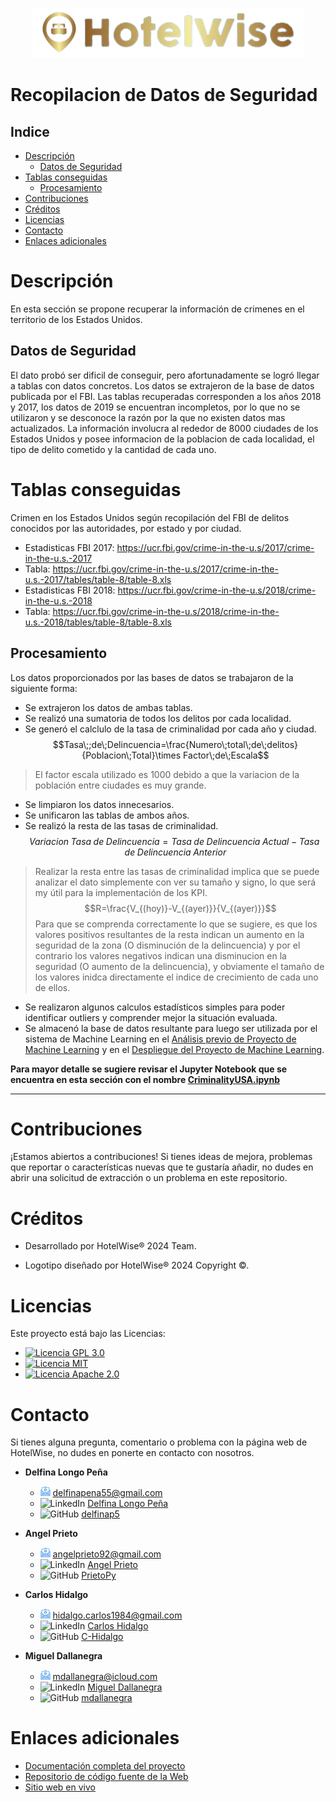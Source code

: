 <p align="center">
    <img src="../../_src/logo/HotelWiseLogo.Horizontal.png">
</p>

# Recopilacion de Datos de Seguridad <!-- omit in toc -->

## Indice <!-- omit in toc -->

- [Descripción](#descripción)
  - [Datos de Seguridad](#datos-de-seguridad)
- [Tablas conseguidas](#tablas-conseguidas)
  - [Procesamiento](#procesamiento)
- [Contribuciones](#contribuciones)
- [Créditos](#créditos)
- [Licencias](#licencias)
- [Contacto](#contacto)
- [Enlaces adicionales](#enlaces-adicionales)

# Descripción

En esta sección se propone recuperar la información de crimenes en el territorio de los Estados Unidos. 

## Datos de Seguridad

El dato probó ser dificil de conseguir, pero afortunadamente se logró llegar a tablas con datos concretos. Los datos se extrajeron de la base de datos publicada por el FBI.
Las tablas recuperadas corresponden a los años 2018 y 2017, los datos de 2019 se encuentran incompletos, por lo que no se utilizaron y se desconoce la razón por la que no existen datos mas actualizados.
La información involucra al rededor de 8000 ciudades de los Estados Unidos y posee informacion de la poblacion de cada localidad, el tipo de delito cometido y la cantidad de cada uno.

# Tablas conseguidas

 Crimen en los Estados Unidos según recopilación del FBI de delitos conocidos por las autoridades, por estado y por ciudad.

* Estadisticas FBI 2017: https://ucr.fbi.gov/crime-in-the-u.s/2017/crime-in-the-u.s.-2017 
* Tabla: https://ucr.fbi.gov/crime-in-the-u.s/2017/crime-in-the-u.s.-2017/tables/table-8/table-8.xls
* Estadisticas FBI 2018: https://ucr.fbi.gov/crime-in-the-u.s/2018/crime-in-the-u.s.-2018 
* Tabla: https://ucr.fbi.gov/crime-in-the-u.s/2018/crime-in-the-u.s.-2018/tables/table-8/table-8.xls

## Procesamiento

Los datos proporcionados por las bases de datos se trabajaron de la siguiente forma:

- Se extrajeron los datos de ambas tablas.
- Se realizó una sumatoria de todos los delitos por cada localidad.
- Se generó el calclulo de la tasa de criminalidad por cada año y ciudad.
$$Tasa\;;de\;Delincuencia=\frac{Numero\;total\;de\;delitos}{Poblacion\;Total}\times Factor\;de\;Escala$$
>El factor escala utilizado es 1000 debido a que la variacion de la población entre ciudades es muy grande.
- Se limpiaron los datos innecesarios.
- Se unificaron las tablas de ambos años.
- Se realizó la resta de las tasas de criminalidad.
$$Variacion\;Tasa\;de\;Delincuencia=Tasa\;de\;Delincuencia\;Actual−Tasa\;de\;Delincuencia\;Anterior$$
> Realizar la resta entre las tasas de criminalidad implica que se puede analizar el dato simplemente con ver su tamaño y signo, lo que será my útil para la implementación de los KPI.
$$R=\frac{V_{(hoy)}-V_{(ayer)}}{V_{(ayer)}}$$
>  Para que se comprenda correctamente lo que se sugiere, es que los valores positivos resultantes de la resta indican un aumento en la seguridad de la zona (O disminución de la delincuencia) y por el contrario los valores negativos indican una disminucion en la seguridad (O aumento de la delincuencia), y obviamente el tamaño de los valores inidca directamente el indice de crecimiento de cada uno de ellos.
- Se realizaron algunos calculos estadísticos simples para poder identificar outliers y comprender mejor la situación evaluada.
- Se almacenó la base de datos resultante para luego ser utilizada por el sistema de Machine Learning en el [Análisis previo de Proyecto de Machine Learning](https://github.com/HotelWise/HotelWise/tree/HotelWiseML/HotelWise) y en el [Despliegue del Proyecto de Machine Learning](https://github.com/HotelWise/HotelWise/tree/HotelWiseML/HotelWise).

__Para mayor detalle se sugiere revisar el Jupyter Notebook que se encuentra en esta sección 
con el nombre [CriminalityUSA.ipynb](https://github.com/HotelWise/HotelWise/blob/HotelWiseML/HotelWise/Crime_In_The_USA/CriminalityUSA.ipynb)__

---

# Contribuciones

¡Estamos abiertos a contribuciones! Si tienes ideas de mejora, problemas que reportar o características nuevas que te gustaría añadir, no dudes en abrir una solicitud de extracción o un problema en este repositorio.

# Créditos

- Desarrollado por HotelWise® 2024 Team.

- Logotipo diseñado por HotelWise® 2024 Copyright ©.

# Licencias

Este proyecto está bajo las Licencias:

- [![Licencia GPL 3.0](https://img.shields.io/badge/License-GPLv3-blue.svg)](LICENSE-GPL)
- [![Licencia MIT](https://img.shields.io/badge/License-MIT-blue.svg)](LICENSE-GPL)
- [![Licencia Apache 2.0](https://img.shields.io/badge/License-Apache_2.0-blue.svg)](LICENSE-APACHE)


# Contacto

Si tienes alguna pregunta, comentario o problema con la página web de HotelWise, no dudes en ponerte en contacto con nosotros.

- **Delfina Longo Peña**
  - ![mail](../../_src/icons/mail.ico) [delfinapena55@gmail.com](mailto:delfinapena55@gmail.com)
  - ![LinkedIn](../../_src/icons/linkedin.ico) [Delfina Longo Peña](https://www.linkedin.com/in/delfina-longo-pe%C3%B1a-44b4b623b)
  - ![GitHub](../../_src/icons/github_mark_icon.ico) [delfinap5](https://github.com/delfinap5)

- **Angel Prieto**
  - ![mail](../../_src/icons/mail.ico) [angelprieto92@gmail.com](mailto:angelprieto92@gmail.com)
  - ![LinkedIn](../../_src/icons/linkedin.ico) [Angel Prieto](https://www.linkedin.com/in/angelprieto92)
  - ![GitHub](../../_src/icons/github_mark_icon.ico) [PrietoPy](https://github.com/PrietoPy)

- **Carlos Hidalgo**
  - ![mail](../../_src/icons/mail.ico) [hidalgo.carlos1984@gmail.com](mailto:hidalgo.carlos1984@gmail.com)
  - ![LinkedIn](../../_src/icons/linkedin.ico) [Carlos Hidalgo](https://www.linkedin.com/in/carlos-hidalgo84)
  - ![GitHub](../../_src/icons/github_mark_icon.ico) [C-Hidalgo](https://github.com/C-Hidalgo)

- **Miguel Dallanegra**
  - ![mail](../../_src/icons/mail.ico) [mdallanegra@icloud.com](mailto:mdallanegra@icloud.com)
  - ![LinkedIn](../../_src/icons/linkedin.ico) [Miguel Dallanegra](https://www.linkedin.com/in/mdallanegra)
  - ![GitHub](../../_src/icons/github_mark_icon.ico) [mdallanegra](https://github.com/mdallanegra)

# Enlaces adicionales

- [Documentación completa del proyecto](https://github.com/HotelWise/HotelWise)
- [Repositorio de código fuente de la Web](https://github.com/HotelWise/HotelWise/tree/HotelWiseML)
- [Sitio web en vivo](https://hotelwiseweb.uk.r.appspot.com)